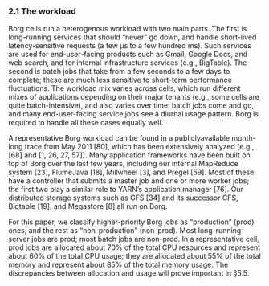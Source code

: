 ### 2.1 The workload

Borg cells run a heterogenous workload with two main parts.
The first is long-running services that should “never” go
down, and handle short-lived latency-sensitive requests (a
few µs to a few hundred ms). Such services are used for
end-user-facing products such as Gmail, Google Docs, and
web search, and for internal infrastructure services (e.g.,
BigTable). The second is batch jobs that take from a few
seconds to a few days to complete; these are much less sensitive
to short-term performance fluctuations. The workload
mix varies across cells, which run different mixes of applications
depending on their major tenants (e.g., some cells are
quite batch-intensive), and also varies over time: batch jobs come and go, and many end-user-facing service jobs see a
diurnal usage pattern. Borg is required to handle all these
cases equally well.

A representative Borg workload can be found in a publiclyavailable
month-long trace from May 2011 [80], which has
been extensively analyzed (e.g., [68] and [1, 26, 27, 57]).
Many application frameworks have been built on top of
Borg over the last few years, including our internal MapReduce
system [23], FlumeJava [18], Millwheel [3], and Pregel
[59]. Most of these have a controller that submits a master
job and one or more worker jobs; the first two play a similar
role to YARN’s application manager [76]. Our distributed
storage systems such as GFS [34] and its successor CFS,
Bigtable [19], and Megastore [8] all run on Borg.

For this paper, we classify higher-priority Borg jobs as
“production” (prod) ones, and the rest as “non-production”
(non-prod). Most long-running server jobs are prod; most
batch jobs are non-prod. In a representative cell, prod jobs
are allocated about 70% of the total CPU resources and represent
about 60% of the total CPU usage; they are allocated
about 55% of the total memory and represent about 85% of
the total memory usage. The discrepancies between allocation
and usage will prove important in §5.5.